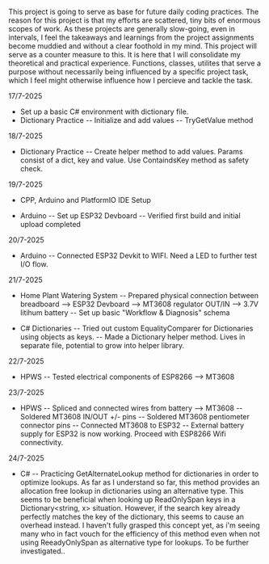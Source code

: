 This project is going to serve as base for future daily coding practices. The reason for this project is that my efforts are scattered, tiny bits of enormous scopes of work. As these projects are generally slow-going, even in intervals, I feel the takeaways and learnings from the project assignments become muddied and without a clear foothold in my mind. This project will serve as a counter measure to this. It is here that I will consolidate my theoretical and practical experience. Functions, classes, utilites that serve a purpose without necessarily being influenced by a specific project task, which I feel might otherwise influence how I percieve and tackle the task.

17/7-2025
* Set up a basic C# environment with dictionary file.
* Dictionary Practice
-- Initialize and add values
-- TryGetValue method

18/7-2025
* Dictionary Practice
-- Create helper method to add values. Params consist of a dict, key and value. Use ContaindsKey method as safety check.

19/7-2025
* CPP, Arduino and PlatformIO IDE Setup

* Arduino
-- Set up ESP32 Devboard
-- Verified first build and initial upload completed

20/7-2025
* Arduino
-- Connected ESP32 Devkit to WIFI. Need a LED to further test I/O flow.

21/7-2025
* Home Plant Watering System
-- Prepared physical connection between breadboard --> ESP32 Devboard --> MT3608 regulator OUT/IN --> 3.7V litihum battery
-- Set up basic "Workflow & Diagnosis" schema

* C# Dictionaries
-- Tried out custom EqualityComparer for Dictionaries using objects as keys.
-- Made a Dictionary helper method. Lives in separate file, potential to grow into helper library.

22/7-2025
* HPWS
-- Tested electrical components of ESP8266 --> MT3608

23/7-2025
* HPWS
-- Spliced and connected wires from battery --> MT3608
-- Soldered MT3608 IN/OUT +/- pins
-- Soldered MT3608 pentiometer connector pins
-- Connected MT3608 to ESP32
-- External battery supply for ESP32 is now working. Proceed with ESP8266 Wifi connectivity.

24/7-2025
* C#
-- Practicing GetAlternateLookup method for dictionaries in order to optimize lookups. As far as I understand so far, this method provides an allocation free lookup in dictionaries using an alternative type. This seems to be beneficial when looking up ReadOnlySpan<char> keys in a Dictionary<string, x> 
situation. However, if the search key already perfectly matches the key of the dictionary, this seems to cause an overhead instead. I haven't fully grasped this concept yet, as i'm seeing many who in fact vouch for the efficiency of this method even when not using ReeadyOnlySpan<char> as alternative type for lookups. To be further investigated..
